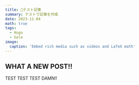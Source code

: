 ```yaml
---
title: 🙏テスト記事
summary: テストで記事を作成
date: 2023-11-04
math: true
tags:
  - Hugo
  - Gale
image:
  caption: 'Embed rich media such as videos and LaTeX math'
---
```


## WHAT A NEW POST!!

TEST TEST TEST DAMN!!
